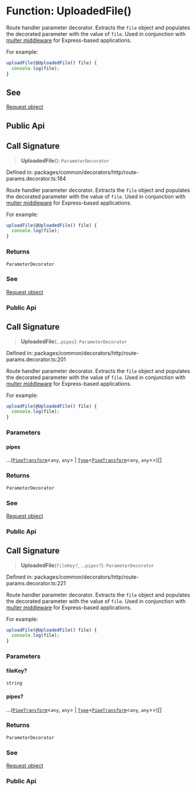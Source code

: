 # Function: UploadedFile()

Route handler parameter decorator. Extracts the `file` object
and populates the decorated parameter with the value of `file`.
Used in conjunction with
[multer middleware](https://github.com/expressjs/multer) for Express-based applications.

For example:
```typescript
uploadFile(@UploadedFile() file) {
  console.log(file);
}
```

## See

[Request object](https://docs.nestjs.com/techniques/file-upload)

## Public Api

## Call Signature

> **UploadedFile**(): `ParameterDecorator`

Defined in: packages/common/decorators/http/route-params.decorator.ts:184

Route handler parameter decorator. Extracts the `file` object
and populates the decorated parameter with the value of `file`.
Used in conjunction with
[multer middleware](https://github.com/expressjs/multer) for Express-based applications.

For example:
```typescript
uploadFile(@UploadedFile() file) {
  console.log(file);
}
```

### Returns

`ParameterDecorator`

### See

[Request object](https://docs.nestjs.com/techniques/file-upload)

### Public Api

## Call Signature

> **UploadedFile**(...`pipes`): `ParameterDecorator`

Defined in: packages/common/decorators/http/route-params.decorator.ts:201

Route handler parameter decorator. Extracts the `file` object
and populates the decorated parameter with the value of `file`.
Used in conjunction with
[multer middleware](https://github.com/expressjs/multer) for Express-based applications.

For example:
```typescript
uploadFile(@UploadedFile() file) {
  console.log(file);
}
```

### Parameters

#### pipes

...([`PipeTransform`](../interfaces/PipeTransform.md)\<`any`, `any`\> \| [`Type`](../interfaces/Type.md)\<[`PipeTransform`](../interfaces/PipeTransform.md)\<`any`, `any`\>\>)[]

### Returns

`ParameterDecorator`

### See

[Request object](https://docs.nestjs.com/techniques/file-upload)

### Public Api

## Call Signature

> **UploadedFile**(`fileKey?`, ...`pipes?`): `ParameterDecorator`

Defined in: packages/common/decorators/http/route-params.decorator.ts:221

Route handler parameter decorator. Extracts the `file` object
and populates the decorated parameter with the value of `file`.
Used in conjunction with
[multer middleware](https://github.com/expressjs/multer) for Express-based applications.

For example:
```typescript
uploadFile(@UploadedFile() file) {
  console.log(file);
}
```

### Parameters

#### fileKey?

`string`

#### pipes?

...([`PipeTransform`](../interfaces/PipeTransform.md)\<`any`, `any`\> \| [`Type`](../interfaces/Type.md)\<[`PipeTransform`](../interfaces/PipeTransform.md)\<`any`, `any`\>\>)[]

### Returns

`ParameterDecorator`

### See

[Request object](https://docs.nestjs.com/techniques/file-upload)

### Public Api
